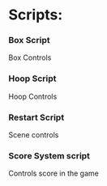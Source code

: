
# Scripts:

### Box Script
  Box Controls
  
### Hoop Script
  Hoop Controls

### Restart Script
  Scene controls
  
  
### Score System script
  Controls score in the game
